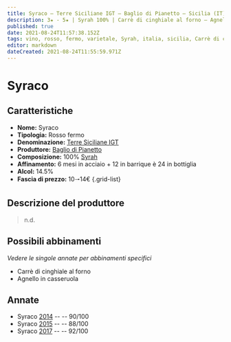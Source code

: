 ```yaml
---
title: Syraco – Terre Siciliane IGT – Baglio di Pianetto – Sicilia (IT) – 10🠒14€ 
description: 3★ - 5★ | Syrah 100% | Carrè di cinghiale al forno – Agnello in casseruola
published: true
date: 2021-08-24T11:57:38.152Z
tags: vino, rosso, fermo, varietale, Syrah, italia, sicilia, Carrè di cinghiale al forno, Agnello in casseruola, 10🠒14€, 5 stelle
editor: markdown
dateCreated: 2021-08-24T11:55:59.971Z
---
```


# Syraco

## Caratteristiche
- **Nome:** Syraco
- **Tipologia:** Rosso fermo
- **Denominazione:** [Terre Siciliane IGT](/denominazioni/Italia/Sicilia/IGT/Terre-Siciliane)
- **Produttore:** [Baglio di Pianetto](/produttori/Italia/Sicilia/Baglio-di-Pianetto) 
- **Composizione:** 100% [Syrah](/vitigni/Francia/bacca-nera/syrah)
- **Affinamento:** 6 mesi in acciaio + 12 in barrique è 24 in bottiglia
- **Alcol:** 14.5%
- **Fascia di prezzo:** 10🠒14€
{.grid-list}

## Descrizione del produttore

> n.d.

## Possibili abbinamenti
*Vedere le singole annate per abbinamenti specifici*

- Carrè di cinghiale al forno
- Agnello in casseruola

## Annate

- Syraco [2014](vini/Italia/Sicilia/Baglio-di-Pianetto/Syraco/2014) -- <span class="star-4"></span> -- 90/100
- Syraco [2015](vini/Italia/Sicilia/Baglio-di-Pianetto/Syraco/2015) -- <span class="star-3"></span> -- 88/100
- Syraco [2017](vini/Italia/Sicilia/Baglio-di-Pianetto/Syraco/2017) -- <span class="star-5"></span> -- 92/100

